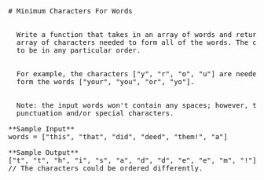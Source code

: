 <pre>
# Minimum Characters For Words


  Write a function that takes in an array of words and returns the smallest
  array of characters needed to form all of the words. The characters don't need
  to be in any particular order.


  For example, the characters ["y", "r", "o", "u"] are needed to
  form the words ["your", "you", "or", "yo"].


  Note: the input words won't contain any spaces; however, they might contain
  punctuation and/or special characters.

**Sample Input**
words = ["this", "that", "did", "deed", "them!", "a"]

**Sample Output**
["t", "t", "h", "i", "s", "a", "d", "d", "e", "e", "m", "!"]
// The characters could be ordered differently.

</pre>